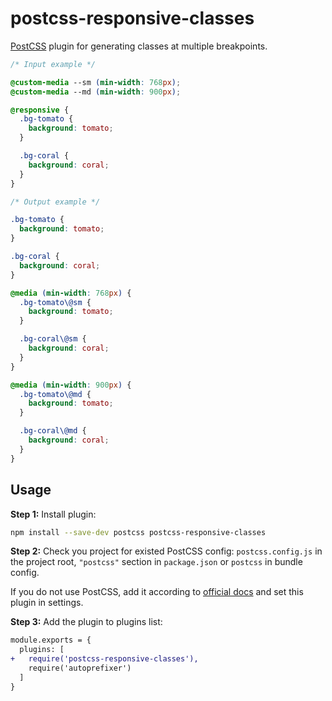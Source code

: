 # postcss-responsive-classes

[PostCSS] plugin for generating classes at multiple breakpoints.

[postcss]: https://github.com/postcss/postcss

```css
/* Input example */

@custom-media --sm (min-width: 768px);
@custom-media --md (min-width: 900px);

@responsive {
  .bg-tomato {
    background: tomato;
  }

  .bg-coral {
    background: coral;
  }
}
```

```css
/* Output example */

.bg-tomato {
  background: tomato;
}

.bg-coral {
  background: coral;
}

@media (min-width: 768px) {
  .bg-tomato\@sm {
    background: tomato;
  }

  .bg-coral\@sm {
    background: coral;
  }
}

@media (min-width: 900px) {
  .bg-tomato\@md {
    background: tomato;
  }

  .bg-coral\@md {
    background: coral;
  }
}
```

## Usage

**Step 1:** Install plugin:

```sh
npm install --save-dev postcss postcss-responsive-classes
```

**Step 2:** Check you project for existed PostCSS config: `postcss.config.js`
in the project root, `"postcss"` section in `package.json`
or `postcss` in bundle config.

If you do not use PostCSS, add it according to [official docs]
and set this plugin in settings.

**Step 3:** Add the plugin to plugins list:

```diff
module.exports = {
  plugins: [
+   require('postcss-responsive-classes'),
    require('autoprefixer')
  ]
}
```

[official docs]: https://github.com/postcss/postcss#usage
